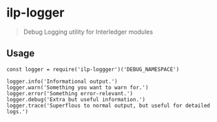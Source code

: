 # ilp-logger
> Debug Logging utility for Interledger modules

## Usage

```
const logger = require('ilp-loggger')('DEBUG_NAMESPACE')

logger.info('Informational output.')
logger.warn('Something you want to warn for.')
logger.error('Something error-relevant.')
logger.debug('Extra but useful information.')
logger.trace('Superflous to normal output, but useful for detailed logs.')
```
